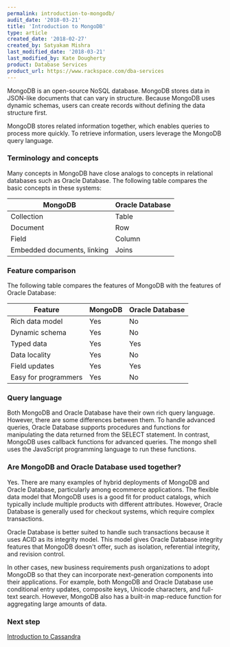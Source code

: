 ```yaml
---
permalink: introduction-to-mongodb/
audit_date: '2018-03-21'
title: 'Introduction to MongoDB'
type: article
created_date: '2018-02-27'
created_by: Satyakam Mishra
last_modified_date: '2018-03-21'
last_modified_by: Kate Dougherty
product: Database Services
product_url: https://www.rackspace.com/dba-services
---
```


MongoDB is an open-source NoSQL database. MongoDB stores data in JSON-like documents that can vary in structure. Because MongoDB uses dynamic schemas, users can create records without defining the data structure first.

MongoDB stores related information together, which enables queries to process more quickly. To retrieve information, users leverage the MongoDB query language.

### Terminology and concepts

Many concepts in MongoDB have close analogs to concepts in relational databases such as Oracle Database. The following table compares the basic concepts in these systems:

| MongoDB                     | Oracle Database |
| --------------------------- | --------------- |
| Collection                  | Table           |
| Document                    | Row             |
| Field                       | Column          |
| Embedded documents, linking | Joins           |

### Feature comparison

The following table compares the features of MongoDB with the features of Oracle Database:

| Feature              | MongoDB | Oracle Database |
| -------------------- | ------- | --------------- |
| Rich data model      | Yes     | No              |
| Dynamic schema       | Yes     | No              |
| Typed data           | Yes     | Yes             |
| Data locality        | Yes     | No              |
| Field updates        | Yes     | Yes             |
| Easy for programmers | Yes     | No              |

### Query language

Both MongoDB and Oracle Database have their own rich query language. However, there are some differences between them. To handle advanced queries, Oracle Database supports procedures and functions for manipulating the data returned from the SELECT statement. In contrast, MongoDB uses callback functions for advanced queries. The mongo shell uses the JavaScript programming language to run these functions.

### Are MongoDB and Oracle Database used together?

Yes. There are many examples of hybrid deployments of MongoDB and Oracle Database, particularly among ecommerce applications. The flexible data model that MongoDB uses is a good fit for product catalogs, which typically include multiple products with different attributes. However, Oracle Database is generally used for checkout systems, which require complex transactions.

Oracle Database is better suited to handle such transactions because it uses ACID as its integrity model. This model gives Oracle Database integrity features that MongoDB doesn't offer, such as isolation, referential integrity, and revision control.

In other cases, new business requirements push organizations to adopt MongoDB so that they can incorporate next-generation components into their applications. For example, both MongoDB and Oracle Database use conditional entry updates, composite keys, Unicode characters, and full-text search. However, MongoDB also has a built-in map-reduce function for aggregating large amounts of data.

### Next step

[Introduction to Cassandra](/how-to/introduction-to-cassandra/)
